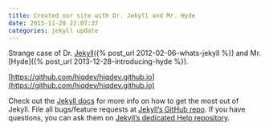 ```yaml
---
title: Created our site with Dr. Jekyll and Mr. Hyde
date: 2015-11-28 22:07:37
categories: jekyll update
---
```


Strange case of Dr. [Jekyll]({% post_url 2012-02-06-whats-jekyll %}) and Mr. [Hyde]({% post_url 2013-12-28-introducing-hyde %}).

[https://github.com/hiqdev/hiqdev.github.io](https://github.com/hiqdev/hiqdev.github.io)

Check out the [Jekyll docs][jekyll] for more info on how to get the most out of Jekyll. File all bugs/feature requests at [Jekyll’s GitHub repo][jekyll-gh]. If you have questions, you can ask them on [Jekyll’s dedicated Help repository][jekyll-help].

[jekyll]:      http://jekyllrb.com
[jekyll-gh]:   https://github.com/jekyll/jekyll
[jekyll-help]: https://github.com/jekyll/jekyll-help
